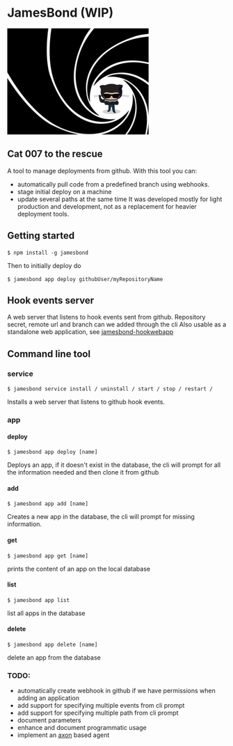 # JamesBond (WIP)
![logo](media/logo.png)
## Cat 007 to the rescue
A tool to manage deployments from github.
With this tool you can:
* automatically pull code from a predefined branch using webhooks. 
* stage initial deploy on a machine
* update several paths at the same time
It was developed mostly for light production and development, not as a replacement for heavier deployment tools.
## Getting started
```
$ npm install -g jamesbond
```
Then to initially deploy do
```
$ jamesbond app deploy githubUser/myRepositoryName
```
## Hook events server
A web server that listens to hook events sent from github. Repository secret, remote url and branch can we added through the cli
Also usable as a standalone web application, see [jamesbond-hookwebapp](https://github.com/kessler/node-jamesbond-hookwebapp)

## Command line tool

### service 
```
$ jamesbond service install / uninstall / start / stop / restart / 
```
Installs a web server that listens to github hook events.
### app
#### deploy
```
$ jamesbond app deploy [name]
```
Deploys an app, if it doesn't exist in the database, the cli will prompt for all the information needed and then clone it from github
#### add
```
$ jamesbond app add [name]
```
Creates a new app in the database, the cli will prompt for missing information.
#### get
```
$ jamesbond app get [name]
```
prints the content of an app on the local database
#### list
```
$ jamesbond app list
```
list all apps in the database
#### delete
```
$ jamesbond app delete [name]
```
delete an app from the database

### TODO: 
* automatically create webhook in github if we have permissions when adding an application
* add support for specifying multiple events from cli prompt
* add support for specifying multiple path from cli prompt
* document parameters
* enhance and document programmatic usage
* implement an [axon](https://github.com/tj/axon) based agent